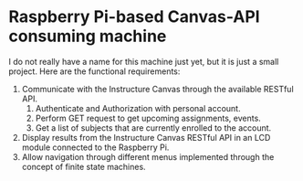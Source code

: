# Raspberry Pi-based Canvas-API consuming machine
I do not really have a name for this machine just yet, but it is just a small project. Here are the functional requirements:
1. Communicate with the Instructure Canvas through the available RESTful API. 
    1. Authenticate and Authorization with personal account.
    2. Perform GET request to get upcoming assignments, events.
    3. Get a list of subjects that are currently enrolled to the account.
2. Display results from the Instructure Canvas RESTful API in an LCD module connected to the Raspberry Pi.
3. Allow navigation through different menus implemented through the concept of finite state machines. 
